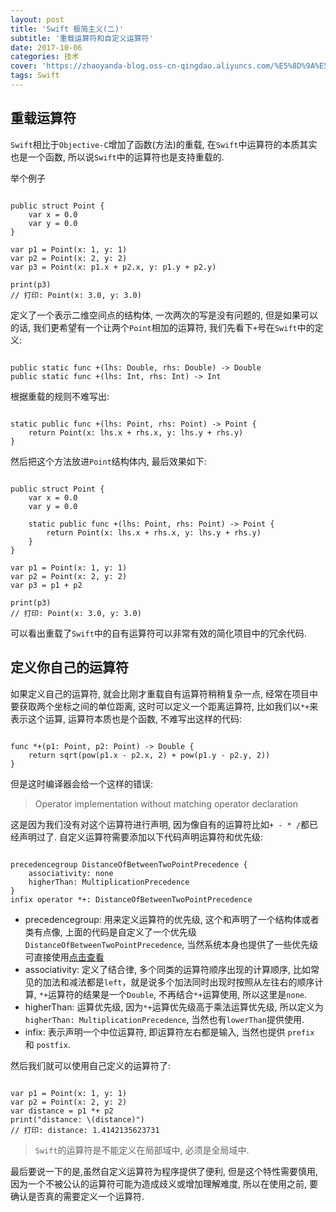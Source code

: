 ```yaml
---
layout: post
title: 'Swift 极简主义(二)'
subtitle: '重载运算符和自定义运算符'
date: 2017-10-06
categories: 技术
cover: 'https://zhaoyanda-blog.oss-cn-qingdao.aliyuncs.com/%E5%8D%9A%E5%AE%A2%E5%B0%81%E9%9D%A2/Swift%E6%9E%81%E7%AE%80%E4%B8%BB%E4%B9%89%28%E4%BA%8C%292.jpg'
tags: Swift
---
```


## 重载运算符
`Swift`相比于`Objective-C`增加了函数(方法)的重载, 在`Swift`中运算符的本质其实也是一个函数, 所以说`Swift`中的运算符也是支持重载的.

举个例子

<pre><code class="language-swift">
public struct Point {
    var x = 0.0
    var y = 0.0
}

var p1 = Point(x: 1, y: 1)
var p2 = Point(x: 2, y: 2)
var p3 = Point(x: p1.x + p2.x, y: p1.y + p2.y)

print(p3)
// 打印: Point(x: 3.0, y: 3.0)
</code></pre>

定义了一个表示二维空间点的结构体, 一次两次的写是没有问题的, 但是如果可以的话, 我们更希望有一个让两个`Point`相加的运算符, 我们先看下`+`号在`Swift`中的定义:

<pre><code class="language-swift">
public static func +(lhs: Double, rhs: Double) -> Double
public static func +(lhs: Int, rhs: Int) -> Int
</code></pre>

根据重载的规则不难写出:

<pre><code class="language-swift">
static public func +(lhs: Point, rhs: Point) -> Point {
    return Point(x: lhs.x + rhs.x, y: lhs.y + rhs.y)
}
</code></pre>

然后把这个方法放进`Point`结构体内, 最后效果如下:

<pre><code class="language-swift">
public struct Point {
    var x = 0.0
    var y = 0.0
    
    static public func +(lhs: Point, rhs: Point) -> Point {
        return Point(x: lhs.x + rhs.x, y: lhs.y + rhs.y)
    }
}

var p1 = Point(x: 1, y: 1)
var p2 = Point(x: 2, y: 2)
var p3 = p1 + p2

print(p3)
// 打印: Point(x: 3.0, y: 3.0)
</code></pre>

可以看出重载了`Swift`中的自有运算符可以非常有效的简化项目中的冗余代码.

## 定义你自己的运算符

如果定义自己的运算符, 就会比刚才重载自有运算符稍稍复杂一点, 经常在项目中要获取两个坐标之间的单位距离, 这时可以定义一个距离运算符, 比如我们以`*+`来表示这个运算, 运算符本质也是个函数, 不难写出这样的代码:

<pre><code class="language-swift">
func *+(p1: Point, p2: Point) -> Double {
    return sqrt(pow(p1.x - p2.x, 2) + pow(p1.y - p2.y, 2))
}
</code></pre>

但是这时编译器会给一个这样的错误:
> Operator implementation without matching operator declaration

这是因为我们没有对这个运算符进行声明, 因为像自有的运算符比如`+ - * /`都已经声明过了. 自定义运算符需要添加以下代码声明运算符和优先级:

<pre><code class="language-swift">
precedencegroup DistanceOfBetweenTwoPointPrecedence {
    associativity: none
    higherThan: MultiplicationPrecedence
}
infix operator *+: DistanceOfBetweenTwoPointPrecedence
</code></pre>

- precedencegroup: 用来定义运算符的优先级, 这个和声明了一个结构体或者类有点像, 上面的代码是自定义了一个优先级`DistanceOfBetweenTwoPointPrecedence`, 当然系统本身也提供了一些优先级可直接使用<a href="https://github.com/apple/swift-evolution/blob/master/proposals/0077-operator-precedence.md">点击查看</a>
- associativity: 定义了结合律, 多个同类的运算符顺序出现的计算顺序, 比如常见的加法和减法都是`left`，就是说多个加法同时出现时按照从左往右的顺序计算, `*+`运算符的结果是一个`Double`, 不再结合`*+`运算使用, 所以这里是`none`.
- higherThan: 运算优先级, 因为`*+`运算优先级高于乘法运算优先级, 所以定义为 `higherThan: MultiplicationPrecedence`, 当然也有`lowerThan`提供使用.
- infix: 表示声明一个中位运算符, 即运算符左右都是输入, 当然也提供 `prefix` 和 `postfix`.

然后我们就可以使用自己定义的运算符了:

<pre><code class="language-swift">
var p1 = Point(x: 1, y: 1)
var p2 = Point(x: 2, y: 2)
var distance = p1 *+ p2
print("distance: \(distance)")
// 打印: distance: 1.4142135623731
</code></pre>


> `Swift`的运算符是不能定义在局部域中, 必须是全局域中.

最后要说一下的是,虽然自定义运算符为程序提供了便利, 但是这个特性需要慎用, 因为一个不被公认的运算符可能为造成歧义或增加理解难度, 所以在使用之前, 要确认是否真的需要定义一个运算符.




